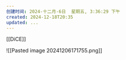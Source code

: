 ```yaml
---
创建时间: 2024-十二月-6日  星期五, 3:36:29 下午
created: 2024-12-18T20:35
updated: ...
---
```

[[DiCE]]

![[Pasted image 20241206171755.png]]